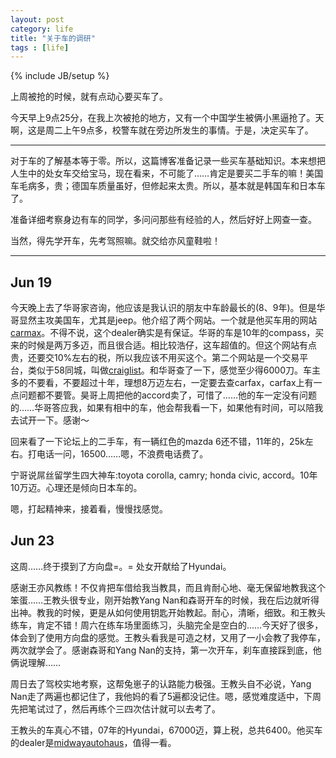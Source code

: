 ```yaml
---
layout: post
category: life
title: "关于车的调研"
tags : [life]
---
```

{% include JB/setup %}

上周被抢的时候，就有点动心要买车了。

今天早上9点25分，在我上次被抢的地方，又有一个中国学生被俩小黑逼抢了。天啊，这是周二上午9点多，校警车就在旁边所发生的事情。于是，决定买车了。

---

对于车的了解基本等于零。所以，这篇博客准备记录一些买车基础知识。本来想把人生中的处女车交给宝马，现在看来，不可能了……肯定是要买二手车的嘛！美国车毛病多，贵；德国车质量虽好，但修起来太贵。所以，基本就是韩国车和日本车了。

准备详细考察身边有车的同学，多问问那些有经验的人，然后好好上网查一查。

当然，得先学开车，先考驾照嘛。就交给亦风童鞋啦！


---

## Jun 19

今天晚上去了华哥家咨询，他应该是我认识的朋友中车龄最长的(8、9年)。但是华哥显然主攻美国车，尤其是jeep。他介绍了两个网站。一个就是他买车用的网站[carmax](https://www.carmax.com)。不得不说，这个dealer确实是有保证。华哥的车是10年的compass，买来的时候是两万多迈，而且很合适。相比较浩仔，这车超值的。但这个网站有点贵，还要交10%左右的税，所以我应该不用买这个。第二个网站是一个交易平台，类似于58同城，叫做[craiglist](https://chicago.craigslist.org)。和华哥查了一下，感觉至少得6000刀。车主多的不要看，不要超过十年，理想8万迈左右，一定要去查carfax，carfax上有一点问题都不要管。昊哥上周把他的accord卖了，可惜了……他的车一定没有问题的……华哥答应我，如果有相中的车，他会帮我看一下，如果他有时间，可以陪我去试开一下。感谢～


回来看了一下论坛上的二手车，有一辆红色的mazda 6还不错，11年的，25k左右。打电话一问，16500……嗯，不浪费电话费了。


宁哥说屌丝留学生四大神车:toyota corolla, camry; honda civic, accord。10年10万迈。心理还是倾向日本车的。


嗯，打起精神来，接着看，慢慢找感觉。

## Jun 23

这周……终于摸到了方向盘=。= 处女开献给了Hyundai。

感谢王亦风教练！不仅肯把车借给我当教具，而且肯耐心地、毫无保留地教我这个笨蛋……王教头很专业，刚开始教Yang Nan和森哥开车的时候，我在后边就听得出神。教我的时候，更是从如何使用钥匙开始教起。耐心，清晰，细致。和王教头练车，肯定不错！周六在练车场里面练习，头脑完全是空白的……今天好了很多，体会到了使用方向盘的感觉。王教头看我是可造之材，又用了一小会教了我停车，两次就学会了。感谢森哥和Yang Nan的支持，第一次开车，刹车直接踩到底，他俩说理解……

周日去了驾校实地考察，这帮兔崽子的认路能力极强。王教头自不必说，Yang Nan走了两遍也都记住了，我他妈的看了5遍都没记住。嗯，感觉难度适中，下周先把笔试过了，然后再练个三四次估计就可以去考了。

王教头的车真心不错，07年的Hyundai，67000迈，算上税，总共6400。他买车的dealer是[midwayautohaus](www.midwayautohaus.com)，值得一看。



